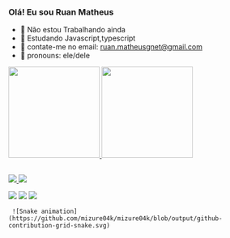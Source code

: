 ### Olá! Eu sou Ruan Matheus

- 🔭 Não estou Trabalhando ainda
- 🌱 Estudando Javascript,typescript 
- 👯 contate-me no email: ruan.matheusgnet@gmail.com
- 🤔 pronouns: ele/dele 

<div> 
  <a href="https://github.com/mizure04k">
  <img height="180cm" src="https://github-readme-stats.vercel.app/api?username=mizure04k&show_icons=true&theme=synthwave&include_all_commits=true&count_private=true"/>
  <img height="180cm" src="https://github-readme-stats.vercel.app/api/top-langs/?username=mizure04k&layout=compact&langs_count=16&theme=synthwave"/>
   


  </div>
  
   ##
  
  <div>
    <a href="https://instagram.com/mizurex5" target="_blank"><img src="https://img.shields.io/badge/Instagram-%23E440eF?style=for-the-badge&logo=instagram&logoColor=white"
    </a>
      <a href="mailto:ruan.matheusgnet@gmail.com"><img src="https://img.shields.io/badge/Gmail-%23333?style=for-the-badge&logo=gmail&logoColor=white" target="_blank"></a>

  <img src="https://img.icons8.com/color/48/000000/html-5--v1.png"/> <img src="https://img.icons8.com/color/48/000000/css3.png"/>
<img src="https://img.icons8.com/color/48/000000/javascript.png"/>
     
      
      
     ![Snake animation](https://github.com/mizure04k/mizure04k/blob/output/github-contribution-grid-snake.svg)
      
  </div>
